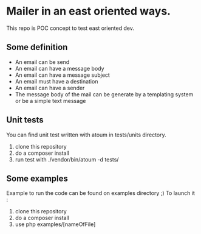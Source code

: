 # Mailer in an east oriented ways.
This repo is POC concept to test east oriented dev.

## Some definition
- An email can be send
- An email can have a message body
- An email can have a message subject
- An email must have a destination
- An email can have a sender
- The message body of the mail can be generate by a templating system or be a simple text message

## Unit tests
You can find unit test written with atoum in tests/units directory.

1. clone this repository
1. do a composer install
1. run test with ./vendor/bin/atoum -d tests/

## Some examples
Example to run the code can be found on examples directory ;)
To launch it :

1. clone this repository
1. do a composer install
1. use php examples/[nameOfFile]
